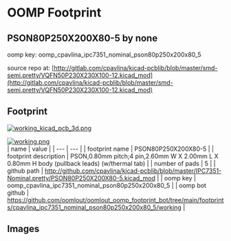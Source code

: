 # OOMP Footprint  
## PSON80P250X200X80-5  by none  
  
oomp key: oomp_cpavlina_ipc7351_nominal_pson80p250x200x80_5  
  
source repo at: [http://gitlab.com/cpavlina/kicad-pcblib/blob/master/smd-semi.pretty/VQFN50P230X230X100-12.kicad_mod](http://gitlab.com/cpavlina/kicad-pcblib/blob/master/smd-semi.pretty/VQFN50P230X230X100-12.kicad_mod)  
## Footprint  
  
[![working_kicad_pcb_3d.png](working_kicad_pcb_3d_600.png)](working_kicad_pcb_3d.png)  
  
[![working.png](working_600.png)](working.png)  
| name | value | 
| --- | --- | 
| footprint name | PSON80P250X200X80-5 | 
| footprint description | PSON,0.80mm pitch;4 pin,2.60mm W X 2.00mm L X 0.80mm H body (pullback leads) (w/thermal tab) | 
| number of pads | 5 | 
| github path | http://github.com/cpavlina/kicad-pcblib/blob/master/IPC7351-Nominal.pretty/PSON80P250X200X80-5.kicad_mod | 
| oomp key | oomp_cpavlina_ipc7351_nominal_pson80p250x200x80_5 | 
| oomp bot github | https://github.com/oomlout/oomlout_oomp_footprint_bot/tree/main/footprints/cpavlina_ipc7351_nominal_pson80p250x200x80_5/working | 
## Images  
